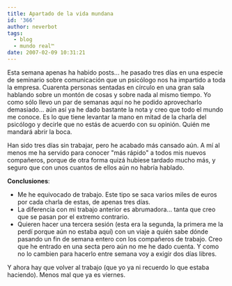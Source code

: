 ```yaml
---
title: Apartado de la vida mundana
id: '366'
author: neverbot
tags:
  - blog
  - mundo real™
date: 2007-02-09 10:31:21
---
```


Esta semana apenas ha habido posts... he pasado tres días en una especie de seminario sobre comunicación que un psicólogo nos ha impartido a toda la empresa. Cuarenta personas sentadas en círculo en una gran sala hablando sobre un montón de cosas y sobre nada al mismo tiempo. Yo como sólo llevo un par de semanas aquí no he podido aprovecharlo demasiado... aún así ya he dado bastante la nota y creo que todo el mundo me conoce. Es lo que tiene levantar la mano en mitad de la charla del psicólogo y decirle que no estás de acuerdo con su opinión. Quién me mandará abrir la boca.

Han sido tres días sin trabajar, pero he acabado más cansado aún. A mí al menos me ha servido para conocer "más rápido" a todos mis nuevos compañeros, porque de otra forma quizá hubiese tardado mucho más, y seguro que con unos cuantos de ellos aún no habría hablado.

**Conclusiones**:

*   Me he equivocado de trabajo. Este tipo se saca varios miles de euros por cada charla de estas, de apenas tres días.
*   La diferencia con mi trabajo anterior es abrumadora... tanta que creo que se pasan por el extremo contrario.
*   Quieren hacer una tercera sesión (esta era la segunda, la primera me la perdí porque aún no estaba aquí) con un viaje a quién sabe dónde pasando un fin de semana entero con los compañeros de trabajo. Creo que he entrado en una secta pero aún no me he dado cuenta. Y como no lo cambien para hacerlo entre semana voy a exigir dos días libres.

Y ahora hay que volver al trabajo (que yo ya ni recuerdo lo que estaba haciendo). Menos mal que ya es viernes.